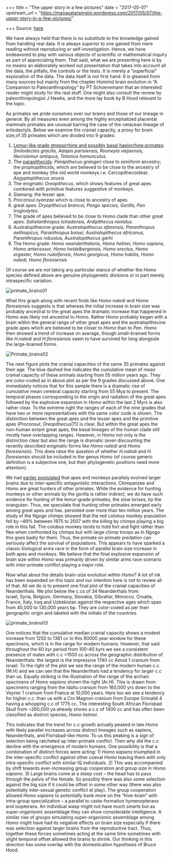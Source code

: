 +++
title = "The upper story in a few pictures"
date = "2017-05-07"
upstream_url = "https://manasataramgini.wordpress.com/2017/05/07/the-upper-story-in-a-few-pictures/"

+++
Source: [here](https://manasataramgini.wordpress.com/2017/05/07/the-upper-story-in-a-few-pictures/).

We have always held that there is no substitute to the knowledge gained from handling real data. It is always superior to one gained from mere reading without reproducing or self-investigation. Hence, we have endeavored to play with various objects of scientific or mathematical inquiry as part of appreciating them. That said, what we are presenting here is by no means an elaborately worked out presentation that takes into account all the data, the pitfalls, the controls or the tests. It is merely a “superficial” exploration of the data. The data itself is not first hand. It is gleaned from many sources but mainly from the chapter Hominid brain evolution in “A Companion to Paleoanthropology” by PT Schoenemann that an interested reader might study for the real stuff. One might also consult the review by paleonthropologist J Hawks, and the more lay book by B Hood relevant to the topic.

As primates we pride ourselves over our brains and those of our lineage in general. By all measures even among the highly encephalized placental mammals primates are unusual barring the case of the cetacean lineage of artiodactyls. Below we examine the cranial capacity, a proxy for brain size,of 35 primates which are divided into 9 grades:  
1) [Lemur-like grade strepsirrhine and possibly basal haplorrhine primates](https://manasataramgini.wordpress.com/2009/09/03/primate-evolution-roundup/):
*Smilodectes gracilis, Adapis parisiensis, Rooneyia viejaensis,
Necrolemur antiquus, Tetonius homunculus.*  
2) The [parapithecids](https://manasataramgini.wordpress.com/2009/09/03/primate-evolution-roundup/):
*Parapithecus grangeri* close to simiiform ancestry; the
propliopithicids, which are believed to be close to the ancestry of ape and monkey (the old world monkeys i.e. Cercopithecoidea):
*Aegyptopithecus zeuxis*  
3) The enigmatic *Oreopithecus*, which shows features of great apes combined with primitive features suggestive of monkeys.  
4) Siamang: the lesser ape.  
5) *Proconsul nyanzae* which is close to ancestry of apes  
6) great apes: *Dryopithecus brancoi, Pongo species, Gorilla, Pan troglodytes.*  
7) The grade of apes believed to be close to Homo clade than other great apes: *Sahelanthropus tchadensis, Ardipithecus ramidus.*  
8) Australopithecine grade: *Australopithecus afarensis, Paranthropus aethiopicus, Paranthropus boisei, Australopithecus africanus, Paranthropus robustus, Australopithecus garhi*  
9) The Homo grade: *Homo neanderthalenis, Homo helmei, Homo sapiens, Homo antecessor, Homo heidelbergensis, Homo erectus, Homo ergaster, Homo rudolfensis, Homo georgicus, Homo habilis, Homo naledi, Homo floresiensis*

Of course we are not taking any particular stance of whether the *Homo* species defined above are genuine phylogenetic divisions or in part merely intraspecific variation.

![primate_brains01](https://manasataramgini.files.wordpress.com/2017/05/primate_brains01.png?w=640)

What this graph along with recent finds like *Homo naledi* and *Homo floresiensis* suggests is that whereas the initial increase in brain size was probably ancestral to the great apes the dramatic increase that happened in *Homo* was likely not ancestral to *Homo*. Rather *Homo* probably began with a brain within the general range of other great apes and the australopithecine grade apes which are believed to be closer to
*Homo* than to *Pan*. *Homo* then showed a trend of increase on average,
though small-brained forms like *H.naledi* and *H.floresiensis* seem to have survived for long alongside the large-brained forms.

![Primate_brains02](https://manasataramgini.files.wordpress.com/2017/05/primate_brains02.png?w=640)

The next figure plots the cranial capacities of the same 35 primates against their age. The blue dashed line indicates the cumulative mean of mean cranial capacity of these animals starting from 55 million years ago. They are color-coded as in above plot as per the 9 grades discussed above. One immediately notices that for this sample there is a dramatic rise of cumulative mean cerebral capacity starting from 55 Mya to present. The temporal phases corresponding to the origin and radiation of the great apes followed by the explosive expansion in *Homo* within the last 2 Myrs is also rather clear. To the extreme right the ranges of each of the nine grades that have two or more representatives with the same color code is shown. The distinction between the great apes and the lesser apes and the primitive apes (*Proconsul*, *Oreopithecus*(?)) is clear. But within the great apes the non-human extant great apes, the basal lineages of the human clade still mostly have overlapping ranges. However, in *Homo* not only is the distinction clear but also the range is dramatic (even discounting the recently described enigmatic forms like *Homo naledi* and *Homo floresiensis*). This does raise the question of whether *H.naledi* and *H. floresiensis* should be included in the genus *Homo* (of course generic definition is a subjective one, but their phylogenetic positions need more attention).

We had [earlier postulated](https://manasataramgini.wordpress.com/2013/05/16/ape-and-monkey/) that apes and monkeys parallely evolved larger brains due to inter-specific antagonistic interactions. Chimpanzee and *Homo* are great hunters of other primates. While the evidence for hunting monkeys or other animals by the gorilla is rather indirect, we do have such evidence for hunting of the lemur-grade primates, the slow lorises, by the orangutan. Thus, we speculate that hunting other primates emerged early among great apes and has. persisted over more than ten million years. The study of the Ngogo chimps showed that the red colobus monkey population fell by \~89% between 1975 to 2007 with the killing by chimps playing a big role in this fall. The colobus monkey tends to hold fort and fight rather than flee when confronted by chimps but with large chimp troops as in Ngogo this goes badly for them. Thus, the primate on primate predation can seriously affect the survival of populations. This appears to have sparked a classic biological arms race in the form of parallel brain size increase in both apes and monkeys. We believe that the final explosive expansion of brain size within *Homo* was primarily driven by similar arms race scenario with inter-primate conflict playing a major role.

Now what about the details brain-size evolution within *Homo*? A lot of ink has been expended on this topic and our intention here is not to review all of that. All we do is to present one final plot of the cranial capacities of Neanderthals. We plot below the c.cs of 34 Neanderthals from:  
Israel, Syria, Belgium, Germany, Slovakia, Gibraltar, Morocco, Croatia, France, Italy, Iraq and Uzbekistan against the respective ages which span from 40,000 to 130,000 years bp. They are color-coded as per their geographic origin and labeled with the initials of the countries.

![primate_brains03](https://manasataramgini.files.wordpress.com/2017/05/primate_brains03.png?w=640)

One notices that the cumulative median cranial capacity shows a modest increase from 1255 to 1381 cc in this 90000 year window for these specimens, which is in the range for modern humans. However, that said throughout the 60 kyr period from 100-40 kyrs we see a consistent presence of males with c.c \>1500 cc across the geographic distribution of Neanderthals: the largest is the impressive 1740 cc Amud 1 cranium from Israel. To the right of the plot we see the range of the modern human c.c.(M.H) and we can see that the Neanderthals had a tendency for larger c.c than us. Equally striking is the illustration of the range of the archaic specimens of *Homo sapiens* shown the right (Ar.H). This is drawn from specimens ranging from the Idaltu cranium from 160,000 yrs down to the Veyrier 1 cranium from France at 10,000 years. Here too we see a tendency for higher c.c. than us with a Cro Magnon cranium from Europe Grimaldi 4 having a whopping c.c of 1775 cc. The interesting South African Florisbad Skull from \~260,000 ya already shows a c.c of 1400 cc and has often been classified as distinct species, *Homo helmei*.

This indicates that the trend for c.c growth actually peaked in late
*Homo* with likely parallel increases across distinct lineages such as
sapiens, Neanderthals, and Florisbad-like *Homo*. To us this peaking is a sign of selection being ratcheted up inter-primate conflict. Then why did the c.c decline with the emergence of modern humans. One possibility is that a combination of distinct forces were acting: 1) *Homo sapiens* triumphed in the inter-specific conflict against other coeval *Homo* leaving them with only intra-specific conflict with similar IQ individuals. 2) This was accompanied by shift towards ever-increasing group cooperation and group size in *Homo sapiens*. 3) Large brains come at a steep cost – the head has to pass through the pelvis of the female. So possibly there was also some selection against the big size if it could be offset in some other way (there was also potentially inter-sexual genetic conflict at play). The group cooperation allowed
*Homo sapiens* to potentially bank more on the “hive-brain” with
intra-group specialization – a parallel to caste-formation hymenopterans and isopterans. An individual wasp might not have much smarts but as super-organismic assemblage they can show considerable intelligence. A similar rise of groups simulating super-organismic assemblage among
*Homo* might have had its negative effects on brain size especially if
there was selection against larger brains from the reproductive tract. Thus, together these forces sometimes acting at the same time sometimes with slight temporal offset allowed the brains to shrink. Our thinking in this direction has some overlap with the domestication hypothesis of Bruce Hood.

